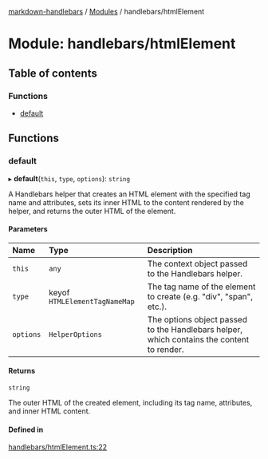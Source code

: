 [markdown-handlebars](../README.md) / [Modules](../modules.md) / handlebars/htmlElement

# Module: handlebars/htmlElement

## Table of contents

### Functions

- [default](handlebars_htmlElement.md#default)

## Functions

### default

▸ **default**(`this`, `type`, `options`): `string`

A Handlebars helper that creates an HTML element with the specified tag name and attributes,
sets its inner HTML to the content rendered by the helper, and returns the outer HTML of the element.

#### Parameters

| Name | Type | Description |
| :------ | :------ | :------ |
| `this` | `any` | The context object passed to the Handlebars helper. |
| `type` | keyof `HTMLElementTagNameMap` | The tag name of the element to create (e.g. "div", "span", etc.). |
| `options` | `HelperOptions` | The options object passed to the Handlebars helper, which contains the content to render. |

#### Returns

`string`

The outer HTML of the created element, including its tag name, attributes, and inner HTML content.

#### Defined in

[handlebars/htmlElement.ts:22](https://github.com/nationalparkservice/npmap5-plugins/blob/044451c/markdown-handlebars/src/handlebars/htmlElement.ts#L22)
